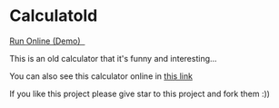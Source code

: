 # Calculatold

<link href='https://fonts.googleapis.com/css?family=Pompiere' rel='stylesheet' type='text/css'>
<a href="#" class="zocial googleplay">Run Online (Demo) &nbsp;</a>


This is an old calculator that it's funny and interesting...

You can also see this calculator online in [this link](https://calculatold.hesamtavakoli06.repl.co/)

If you like this project please give star to this project and fork them :))

